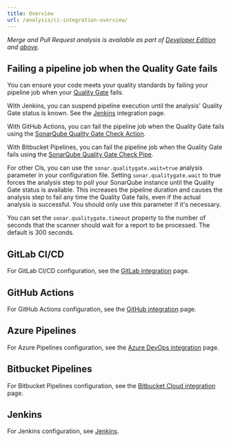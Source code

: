 ```yaml
---
title: Overview
url: /analysis/ci-integration-overview/
---
```


_Merge and Pull Request analysis is available as part of [Developer Edition](https://redirect.sonarsource.com/editions/developer.html) and [above](https://www.sonarsource.com/plans-and-pricing/)._

## Failing a pipeline job when the Quality Gate fails
You can ensure your code meets your quality standards by failing your pipeline job when your [Quality Gate](/user-guide/quality-gates/) fails.

With Jenkins, you can suspend pipeline execution until the analysis' Quality Gate status is known. See the [Jenkins](/analysis/jenkins/) integration page.

With GitHub Actions, you can fail the pipeline job when the Quality Gate fails using the [SonarQube Quality Gate Check Action](https://github.com/marketplace/actions/sonarqube-quality-gate-check).

With Bitbucket Pipelines, you can fail the pipeline job when the Quality Gate fails using the [SonarQube Quality Gate Check Pipe](https://bitbucket.org/sonarsource/sonarqube-quality-gate).

For other CIs, you can use the `sonar.qualitygate.wait=true` analysis parameter in your configuration file. Setting `sonar.qualitygate.wait` to true forces the analysis step to poll your SonarQube instance until the Quality Gate status is available. This increases the pipeline duration and causes the analysis step to fail any time the Quality Gate fails, even if the actual analysis is successful. You should only use this parameter if it's necessary.

You can set the `sonar.qualitygate.timeout` property to the number of seconds that the scanner should wait for a report to be processed. The default is 300 seconds.

## GitLab CI/CD
For GitLab CI/CD configuration, see the [GitLab integration](/analysis/gitlab-integration/) page.

## GitHub Actions
For GitHub Actions configuration, see the [GitHub integration](/analysis/github-integration/) page.

## Azure Pipelines
For Azure Pipelines configuration, see the [Azure DevOps integration](/analysis/azuredevops-integration/) page.

## Bitbucket Pipelines
For Bitbucket Pipelines configuration, see the [Bitbucket Cloud integration](/analysis/bitbucket-cloud-integration/) page.

## Jenkins
For Jenkins configuration, see [Jenkins](/analysis/jenkins/).
